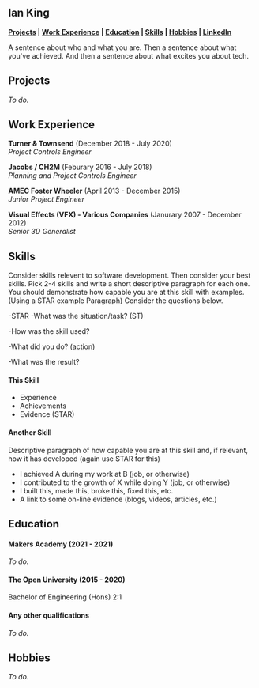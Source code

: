 ## Ian King


**[Projects](https://github.com/Battery0/CV#Projects) | [Work Experience](https://github.com/Battery0/CV#Work-Experience) | [Education](https://github.com/Battery0/CV#education) | [Skills](https://github.com/Battery0/CV#skills) | [Hobbies](https://github.com/Battery0/CV#Hobbies) | <a href="https://www.linkedin.com/in/iankinguk" target="blank" rel="noopener noreferrer">LinkedIn</a>**  
<!--
Add a medium link once once is up and running
-->



A sentence about who and what you are. Then a sentence about what you've achieved. And then a sentence about what excites you about tech.

<!--
Completed the degree whilst in full time employment.
-->


## Projects
_To do._
<!--
| Name                         | Description       | Tech/tools        |
| ---------------------------- | ----------------- | ----------------- |
| **Final project**            | A webapp to do x. | React, Jest, etc. |
| **Something else worked on** | A webapp to do y. | Ruby              |-->









## Work Experience

**Turner & Townsend** (December 2018 - July 2020)  
_Project Controls Engineer_

<!-- - Any experience, including roles and responsibilities and results achived in bullet point format.
- Any experience relevent to software development -->



**Jacobs / CH2M** (Feburary 2016 - July 2018)  
_Planning and Project Controls Engineer_




**AMEC Foster Wheeler** (April 2013 - December 2015)  
_Junior Project Engineer_




**Visual Effects (VFX) - Various Companies** (Janurary 2007 - December 2012)  
_Senior 3D Generalist_











## Skills

Consider skills relevent to software development. Then consider your best skills. Pick 2-4 skills and write a short descriptive paragraph for each one. You should demonstrate how capable you are at this skill with examples.
(Using a STAR example Paragraph) Consider the questions below.

<!--
Problem solving
Planning
Communication
Adaptable
Meet deadlines
Project Management
Time management
Self motivated
Learner
-->



-STAR
-What was the situation/task? (ST)

-How was the skill used?

-What did you do? (action)

-What was the result?


#### This Skill

- Experience
- Achievements
- Evidence (STAR)

#### Another Skill

Descriptive paragraph of how capable you are at this skill and, if relevant, how it has developed (again use STAR for this)

- I achieved A during my work at B (job, or otherwise)
- I contributed to the growth of X while doing Y (job, or otherwise)
- I built this, made this, broke this, fixed this, etc.
- A link to some on-line evidence (blogs, videos, articles, etc.)









## Education

#### Makers Academy (2021 - 2021)
_To do._
<!-- - Use short descriptions of what you did and a skill you used. (Similar to format from the 'Work Experience' section above)
- e.g Frequently used paring in order to problemsolve effeciently, requiring teamwork and communication.
- you might also mention aspects some other skills/knowledge listed below: 
- OOP, TDD, MVC, DDD
- Agile/XP
- Ruby, Rails, JavaScript
- RSpec, Jasmine -->

#### The Open University (2015 - 2020)

Bachelor of Engineering (Hons) 2:1
<!-- focus on eng, maths, product design/innovation, project management
- Product innovation (my final project) - use engeering methods & principles, eng physics, science to create original workable design created prototype design - research
- Attended and participated in several weeks away at Bath University - engineering focused activities & group presentations
- -my eng path-->

#### Any other qualifications
_To do._
<!--
That in some arguable way make you a better software developer or well-rounded person -->









## Hobbies
_To do._
<!--
Any cool stuff that makes you a super part of a software development team -->
